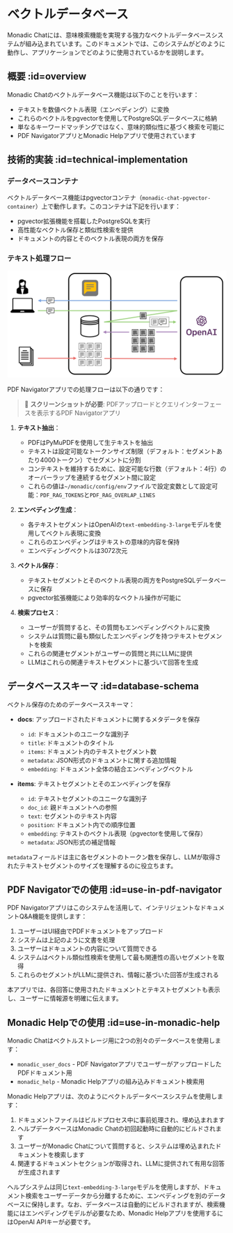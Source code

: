# ベクトルデータベース

Monadic Chatには、意味検索機能を実現する強力なベクトルデータベースシステムが組み込まれています。このドキュメントでは、このシステムがどのように動作し、アプリケーションでどのように使用されているかを説明します。

## 概要 :id=overview

Monadic Chatのベクトルデータベース機能は以下のことを行います：
- テキストを数値ベクトル表現（エンベディング）に変換
- これらのベクトルをpgvectorを使用してPostgreSQLデータベースに格納
- 単なるキーワードマッチングではなく、意味的類似性に基づく検索を可能に
- PDF NavigatorアプリとMonadic Helpアプリで使用されています

## 技術的実装 :id=technical-implementation

### データベースコンテナ

ベクトルデータベース機能はpgvectorコンテナ（`monadic-chat-pgvector-container`）上で動作します。このコンテナは下記を行います：
- pgvector拡張機能を搭載したPostgreSQLを実行
- 高性能なベクトル保存と類似性検索を提供
- ドキュメントの内容とそのベクトル表現の両方を保存


### テキスト処理フロー

![ベクトルデータベース利用のフロー](../assets/images/rag.png ':size=700')

PDF Navigatorアプリでの処理フローは以下の通りです：

> 📸 **スクリーンショットが必要**: PDFアップロードとクエリインターフェースを表示するPDF Navigatorアプリ

1. **テキスト抽出**： 
   - PDFはPyMuPDFを使用して生テキストを抽出
   - テキストは設定可能なトークンサイズ制限（デフォルト：セグメントあたり4000トークン）でセグメントに分割
   - コンテキストを維持するために、設定可能な行数（デフォルト：4行）のオーバーラップを連続するセグメント間に設定
   - これらの値は`~/monadic/config/env`ファイルで設定変数として設定可能：`PDF_RAG_TOKENS`と`PDF_RAG_OVERLAP_LINES`

2. **エンベディング生成**：
   - 各テキストセグメントはOpenAIの`text-embedding-3-large`モデルを使用してベクトル表現に変換
   - これらのエンベディングはテキストの意味的内容を保持
   - エンベディングベクトルは3072次元

3. **ベクトル保存**：
   - テキストセグメントとそのベクトル表現の両方をPostgreSQLデータベースに保存
   - pgvector拡張機能により効率的なベクトル操作が可能に

4. **検索プロセス**：
   - ユーザーが質問すると、その質問もエンベディングベクトルに変換
   - システムは質問に最も類似したエンベディングを持つテキストセグメントを検索
   - これらの関連セグメントがユーザーの質問と共にLLMに提供
   - LLMはこれらの関連テキストセグメントに基づいて回答を生成

## データベーススキーマ :id=database-schema

ベクトル保存のためのデータベーススキーマ：

- **docs**: アップロードされたドキュメントに関するメタデータを保存
  - `id`: ドキュメントのユニークな識別子
  - `title`: ドキュメントのタイトル
  - `items`: ドキュメント内のテキストセグメント数
  - `metadata`: JSON形式のドキュメントに関する追加情報
  - `embedding`: ドキュメント全体の結合エンベディングベクトル

- **items**: テキストセグメントとそのエンベディングを保存
  - `id`: テキストセグメントのユニークな識別子
  - `doc_id`: 親ドキュメントへの参照
  - `text`: セグメントのテキスト内容
  - `position`: ドキュメント内での順序位置
  - `embedding`: テキストのベクトル表現（pgvectorを使用して保存）
  - `metadata`: JSON形式の補足情報

`metadata`フィールドは主に各セグメントのトークン数を保存し、LLMが取得されたテキストセグメントのサイズを理解するのに役立ちます。

## PDF Navigatorでの使用 :id=use-in-pdf-navigator

PDF Navigatorアプリはこのシステムを活用して、インテリジェントなドキュメントQ&A機能を提供します：

1. ユーザーはUI経由でPDFドキュメントをアップロード
2. システムは上記のように文書を処理
3. ユーザーはドキュメントの内容について質問できる
4. システムはベクトル類似性検索を使用して最も関連性の高いセグメントを取得
5. これらのセグメントがLLMに提供され、情報に基づいた回答が生成される

本アプリでは、各回答に使用されたドキュメントとテキストセグメントも表示し、ユーザーに情報源を明確に伝えます。

## Monadic Helpでの使用 :id=use-in-monadic-help

Monadic Chatはベクトルストレージ用に2つの別々のデータベースを使用します：
- `monadic_user_docs` - PDF NavigatorアプリでユーザーがアップロードしたPDFドキュメント用
- `monadic_help` - Monadic Helpアプリの組み込みドキュメント検索用

Monadic Helpアプリは、次のようにベクトルデータベースシステムを使用します：

1. ドキュメントファイルはビルドプロセス中に事前処理され、埋め込まれます
2. ヘルプデータベースはMonadic Chatの初回起動時に自動的にビルドされます
3. ユーザーがMonadic Chatについて質問すると、システムは埋め込まれたドキュメントを検索します
4. 関連するドキュメントセクションが取得され、LLMに提供されて有用な回答が生成されます

ヘルプシステムは同じ`text-embedding-3-large`モデルを使用しますが、ドキュメント検索をユーザーデータから分離するために、エンベディングを別のデータベースに保持します。なお、データベースは自動的にビルドされますが、検索機能にはエンベディングモデルが必要なため、Monadic Helpアプリを使用するにはOpenAI APIキーが必要です。
